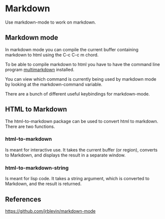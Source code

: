 # Markdown
Use markdown-mode to work on markdown.

## Markdown mode
In markdown mode you can compile the current buffer containing
markdown to html using the C-c C-c m chord.

To be able to compile markdown to html you have to have the command
line program [multimarkdown](http://fletcherpenney.net/multimarkdown/)
installed.

You can view which command is currently being used by markdown mode by
looking at the markdown-command variable.

There are a bunch of different useful keybindings for markdown-mode.

## HTML to Markdown
The html-to-markdown package can be used to convert html to markdown.
There are two functions.

### html-to-markdown
Is meant for interactive use. It takes the current buffer (or region),
converts to Markdown, and displays the result in a separate window.

### html-to-markdown-string
Is meant for lisp code. It takes a string argument, which is converted
to Markdown, and the result is returned.

## References
https://github.com/jrblevin/markdown-mode
